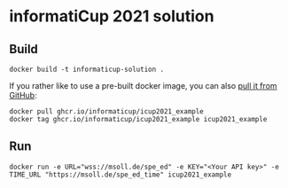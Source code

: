 # informatiCup 2021 solution

## Build

```
docker build -t informaticup-solution .
```

If you rather like to use a pre-built docker image, you can also [pull it from GitHub](https://github.com/orgs/informatiCup/packages/container/package/icup2021_example):

```
docker pull ghcr.io/informaticup/icup2021_example
docker tag ghcr.io/informaticup/icup2021_example icup2021_example
```

## Run

```
docker run -e URL="wss://msoll.de/spe_ed" -e KEY="<Your API key>" -e TIME_URL "https://msoll.de/spe_ed_time" icup2021_example
```
